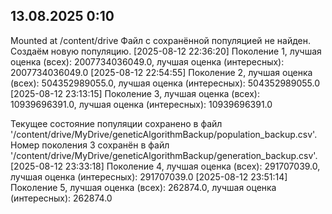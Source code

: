 13.08.2025 0:10
---
Mounted at /content/drive
Файл с сохранённой популяцией не найден. Создаём новую популяцию.
[2025-08-12 22:36:20] Поколение 1, лучшая оценка (всех): 2007734036049.0, лучшая оценка (интересных): 2007734036049.0
[2025-08-12 22:54:55] Поколение 2, лучшая оценка (всех): 504352989055.0, лучшая оценка (интересных): 504352989055.0
[2025-08-12 23:13:15] Поколение 3, лучшая оценка (всех): 10939696391.0, лучшая оценка (интересных): 10939696391.0

Текущее состояние популяции сохранено в файл '/content/drive/MyDrive/geneticAlgorithmBackup/population_backup.csv'.
Номер поколения 3 сохранён в файл '/content/drive/MyDrive/geneticAlgorithmBackup/generation_backup.csv'.
[2025-08-12 23:33:18] Поколение 4, лучшая оценка (всех): 291707039.0, лучшая оценка (интересных): 291707039.0
[2025-08-12 23:51:14] Поколение 5, лучшая оценка (всех): 262874.0, лучшая оценка (интересных): 262874.0
